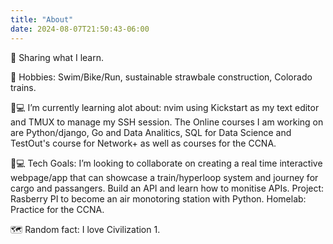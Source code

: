 ```yaml
---
title: "About"
date: 2024-08-07T21:50:43-06:00
---
```


👋 Sharing what I learn.  

🌱 Hobbies: 
Swim/Bike/Run, sustainable strawbale construction, Colorado trains. 

🧑💻 I’m currently learning alot about: nvim using Kickstart as my text editor and TMUX to manage my SSH session. The Online courses I am working on are Python/django, Go and Data Analitics, SQL for Data Science and TestOut's course for Network+ as well as courses for the CCNA.

💞️💻  Tech Goals:
I’m looking to collaborate on creating a real time interactive webpage/app that can showcase a train/hyperloop system and journey for cargo and passangers.
Build an API and learn how to monitise APIs.
Project: Rasberry PI to become an air monotoring station with Python.
Homelab: Practice for the CCNA. 

🗺  Random fact: I love Civilization 1.
